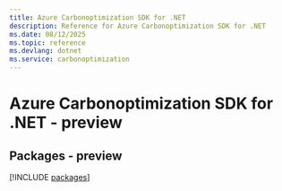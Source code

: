 ```yaml
---
title: Azure Carbonoptimization SDK for .NET
description: Reference for Azure Carbonoptimization SDK for .NET
ms.date: 08/12/2025
ms.topic: reference
ms.devlang: dotnet
ms.service: carbonoptimization
---
```

# Azure Carbonoptimization SDK for .NET - preview
## Packages - preview
[!INCLUDE [packages](carbonoptimization-index.md)]